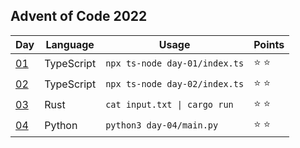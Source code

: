 ## Advent of Code 2022

| Day          | Language   | Usage                                       | Points |
| ------------ | ---------- | ------------------------------------------- | ------ |
| [01](day-01) | TypeScript | `npx ts-node day-01/index.ts`               | ⭐ ⭐  |
| [02](day-02) | TypeScript | `npx ts-node day-02/index.ts`               | ⭐ ⭐  |
| [03](day-03) | Rust       | <code>cat input.txt &vert; cargo run</code> | ⭐ ⭐  |
| [04](day-04) | Python     | `python3 day-04/main.py`                    | ⭐ ⭐  |
